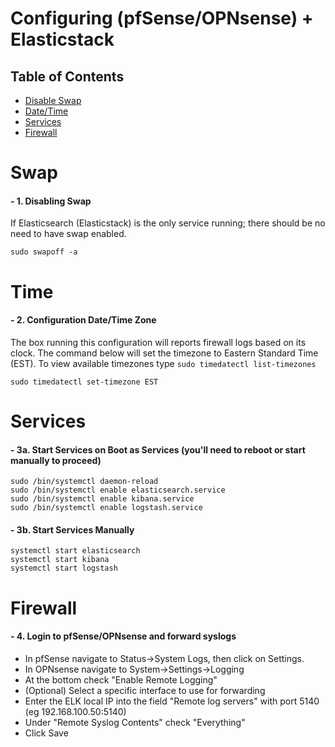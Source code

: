 # Configuring (pfSense/OPNsense) + Elasticstack 
## Table of Contents
- [Disable Swap](#swap)
- [Date/Time](#time)
- [Services](#services)
- [Firewall](#firewall)
# Swap
#### - 1. Disabling Swap
If Elasticsearch (Elasticstack) is the only service running; there should be no need to have swap enabled.
```
sudo swapoff -a
```
# Time
#### - 2. Configuration Date/Time Zone
The box running this configuration will reports firewall logs based on its clock.  The command below will set the timezone to Eastern Standard Time (EST).  To view available timezones type `sudo timedatectl list-timezones`
```
sudo timedatectl set-timezone EST
```
# Services
#### - 3a. Start Services on Boot as Services (you'll need to reboot or start manually to proceed)
```
sudo /bin/systemctl daemon-reload
sudo /bin/systemctl enable elasticsearch.service
sudo /bin/systemctl enable kibana.service
sudo /bin/systemctl enable logstash.service
```
#### - 3b. Start Services Manually
```
systemctl start elasticsearch 
systemctl start kibana 
systemctl start logstash 
```
# Firewall 
#### - 4. Login to pfSense/OPNsense and forward syslogs
- In pfSense navigate to Status->System Logs, then click on Settings.
- In OPNsense navigate to System->Settings->Logging
- At the bottom check "Enable Remote Logging"
- (Optional) Select a specific interface to use for forwarding
- Enter the ELK local IP into the field "Remote log servers" with port 5140 (eg 192.168.100.50:5140)
- Under "Remote Syslog Contents" check "Everything"
- Click Save
